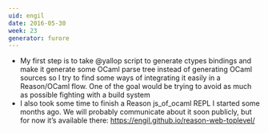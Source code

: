 ```yaml
---
uid: engil
date: 2016-05-30
week: 23
generator: furore
---
```


* My first step is to take @yallop script to generate ctypes bindings and make it generate some OCaml parse tree instead of generating OCaml sources so I try to find some ways of integrating it easily in a Reason/OCaml flow. One of the goal would be trying to avoid as much as possible fighting with a build system
* I also took some time to finish a Reason js_of_ocaml REPL I started some months ago. We will probably communicate about it soon publicly, but for now it’s available there: https://engil.github.io/reason-web-toplevel/


